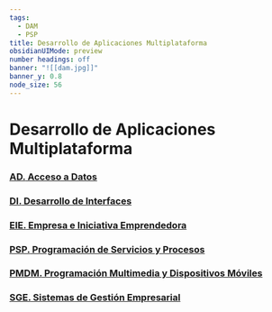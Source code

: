 ```yaml
---
tags:
  - DAM
  - PSP
title: Desarrollo de Aplicaciones Multiplataforma
obsidianUIMode: preview
number headings: off
banner: "![[dam.jpg]]"
banner_y: 0.8
node_size: 56
---
```

# Desarrollo de Aplicaciones Multiplataforma

### [**AD.** Acceso a Datos](./Acceso%20a%20Datos/Acceso%20a%20Datos.md)

### [**DI.** Desarrollo de Interfaces](./Desarrollo%20de%20Interfaces/Desarrollo%20de%20Interfaces.md)

### [**EIE.** Empresa e Iniciativa Emprendedora](Empresa%20e%20Iniciativa%20Emprendedora/Empresa%20e%20Iniciativa%20Emprendedora.md)

### [**PSP.** Programación de Servicios y Procesos](./Programaci%C3%B3n%20de%20Servicios%20y%20Procesos/Programaci%C3%B3n%20de%20Servicios%20y%20Procesos.md)

### [**PMDM.** Programación Multimedia y Dispositivos Móviles](./Programaci%C3%B3n%20Multimedia%20y%20Dispositivos%20M%C3%B3viles/Programaci%C3%B3n%20Multimedia%20y%20Dispositivos%20M%C3%B3viles.md)

### [**SGE.** Sistemas de Gestión Empresarial](./Sistemas%20de%20Gesti%C3%B3n%20Empresarial/Sistemas%20de%20Gesti%C3%B3n%20Empresarial.md)